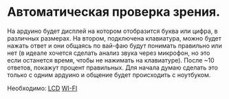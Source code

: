 # Автоматическая проверка зрения. 

На ардуино будет дисплей на котором отобразится буква или цифра, в различных размерах. 
На втором, подключена клавиатура, можно будет нажать ответ и они общаясь по вай-фаю будут понимать правильно или нет 
(в идеале хочется сделать анализ звука через микрофон, но это если останется время, чтобы не нажимать на клавиатуре). 
После ~10 ответов, покажут процент правильных. 
Для начала думаю сделать это только с одним ардуино и общение будет происходить с ноутбуком.

Необходимо:
[LCD](http://amperka.ru/product/text-lcd-16x2)
[WI-FI](http://amperka.ru/product/esp8266-wifi-module)


